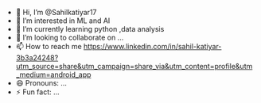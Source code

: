 - 👋 Hi, I’m @Sahilkatiyar17
- 👀 I’m interested in ML and AI 
- 🌱 I’m currently learning python ,data analysis
- 💞️ I’m looking to collaborate on ...
- 📫 How to reach me https://www.linkedin.com/in/sahil-katiyar-3b3a24248?utm_source=share&utm_campaign=share_via&utm_content=profile&utm_medium=android_app 
- 😄 Pronouns: ...
- ⚡ Fun fact: ...

<!---
Sahilkatiyar17/Sahilkatiyar17 is a ✨ special ✨ repository because its `README.md` (this file) appears on your GitHub profile.
You can click the Preview link to take a look at your changes.
--->
